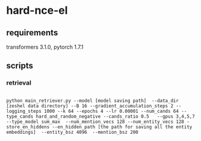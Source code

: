 # hard-nce-el

## requirements
transformers 3.1.0, pytorch 1.7.1

## scripts

### retrieval
```

python main_retriever.py --model [model saving path]  --data_dir [zeshel data directory] --B 16 --gradient_accumulation_steps 2 --logging_steps 1000 --k 64 --epochs 4 --lr 0.00001 --num_cands 64 --type_cands hard_and_random_negative --cands_ratio 0.5   --gpus 3,4,5,7    --type_model sum_max  --num_mention_vecs 128 --num_entity_vecs 128 -store_en_hiddens --en_hidden_path [the path for saving all the entity embeddings]  --entity_bsz 4096  --mention_bsz 200


```

